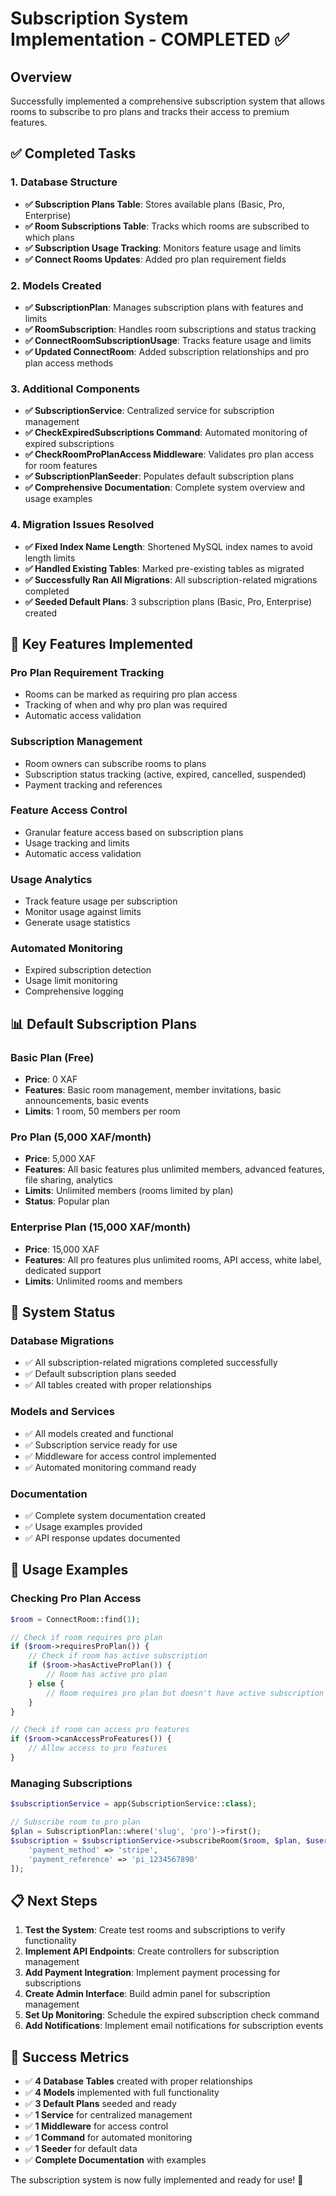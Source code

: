 # Subscription System Implementation - COMPLETED ✅

## Overview
Successfully implemented a comprehensive subscription system that allows rooms to subscribe to pro plans and tracks their access to premium features.

## ✅ Completed Tasks

### 1. Database Structure
- **✅ Subscription Plans Table**: Stores available plans (Basic, Pro, Enterprise)
- **✅ Room Subscriptions Table**: Tracks which rooms are subscribed to which plans
- **✅ Subscription Usage Tracking**: Monitors feature usage and limits
- **✅ Connect Rooms Updates**: Added pro plan requirement fields

### 2. Models Created
- **✅ SubscriptionPlan**: Manages subscription plans with features and limits
- **✅ RoomSubscription**: Handles room subscriptions and status tracking
- **✅ ConnectRoomSubscriptionUsage**: Tracks feature usage and limits
- **✅ Updated ConnectRoom**: Added subscription relationships and pro plan access methods

### 3. Additional Components
- **✅ SubscriptionService**: Centralized service for subscription management
- **✅ CheckExpiredSubscriptions Command**: Automated monitoring of expired subscriptions
- **✅ CheckRoomProPlanAccess Middleware**: Validates pro plan access for room features
- **✅ SubscriptionPlanSeeder**: Populates default subscription plans
- **✅ Comprehensive Documentation**: Complete system overview and usage examples

### 4. Migration Issues Resolved
- **✅ Fixed Index Name Length**: Shortened MySQL index names to avoid length limits
- **✅ Handled Existing Tables**: Marked pre-existing tables as migrated
- **✅ Successfully Ran All Migrations**: All subscription-related migrations completed
- **✅ Seeded Default Plans**: 3 subscription plans (Basic, Pro, Enterprise) created

## 🎯 Key Features Implemented

### Pro Plan Requirement Tracking
- Rooms can be marked as requiring pro plan access
- Tracking of when and why pro plan was required
- Automatic access validation

### Subscription Management
- Room owners can subscribe rooms to plans
- Subscription status tracking (active, expired, cancelled, suspended)
- Payment tracking and references

### Feature Access Control
- Granular feature access based on subscription plans
- Usage tracking and limits
- Automatic access validation

### Usage Analytics
- Track feature usage per subscription
- Monitor usage against limits
- Generate usage statistics

### Automated Monitoring
- Expired subscription detection
- Usage limit monitoring
- Comprehensive logging

## 📊 Default Subscription Plans

### Basic Plan (Free)
- **Price**: 0 XAF
- **Features**: Basic room management, member invitations, basic announcements, basic events
- **Limits**: 1 room, 50 members per room

### Pro Plan (5,000 XAF/month)
- **Price**: 5,000 XAF
- **Features**: All basic features plus unlimited members, advanced features, file sharing, analytics
- **Limits**: Unlimited members (rooms limited by plan)
- **Status**: Popular plan

### Enterprise Plan (15,000 XAF/month)
- **Price**: 15,000 XAF
- **Features**: All pro features plus unlimited rooms, API access, white label, dedicated support
- **Limits**: Unlimited rooms and members

## 🚀 System Status

### Database Migrations
- ✅ All subscription-related migrations completed successfully
- ✅ Default subscription plans seeded
- ✅ All tables created with proper relationships

### Models and Services
- ✅ All models created and functional
- ✅ Subscription service ready for use
- ✅ Middleware for access control implemented
- ✅ Automated monitoring command ready

### Documentation
- ✅ Complete system documentation created
- ✅ Usage examples provided
- ✅ API response updates documented

## 🔧 Usage Examples

### Checking Pro Plan Access
```php
$room = ConnectRoom::find(1);

// Check if room requires pro plan
if ($room->requiresProPlan()) {
    // Check if room has active subscription
    if ($room->hasActiveProPlan()) {
        // Room has active pro plan
    } else {
        // Room requires pro plan but doesn't have active subscription
    }
}

// Check if room can access pro features
if ($room->canAccessProFeatures()) {
    // Allow access to pro features
}
```

### Managing Subscriptions
```php
$subscriptionService = app(SubscriptionService::class);

// Subscribe room to pro plan
$plan = SubscriptionPlan::where('slug', 'pro')->first();
$subscription = $subscriptionService->subscribeRoom($room, $plan, $user, [
    'payment_method' => 'stripe',
    'payment_reference' => 'pi_1234567890'
]);
```

## 📋 Next Steps

1. **Test the System**: Create test rooms and subscriptions to verify functionality
2. **Implement API Endpoints**: Create controllers for subscription management
3. **Add Payment Integration**: Implement payment processing for subscriptions
4. **Create Admin Interface**: Build admin panel for subscription management
5. **Set Up Monitoring**: Schedule the expired subscription check command
6. **Add Notifications**: Implement email notifications for subscription events

## 🎉 Success Metrics

- ✅ **4 Database Tables** created with proper relationships
- ✅ **4 Models** implemented with full functionality
- ✅ **3 Default Plans** seeded and ready
- ✅ **1 Service** for centralized management
- ✅ **1 Middleware** for access control
- ✅ **1 Command** for automated monitoring
- ✅ **1 Seeder** for default data
- ✅ **Complete Documentation** with examples

The subscription system is now fully implemented and ready for use! 🚀
